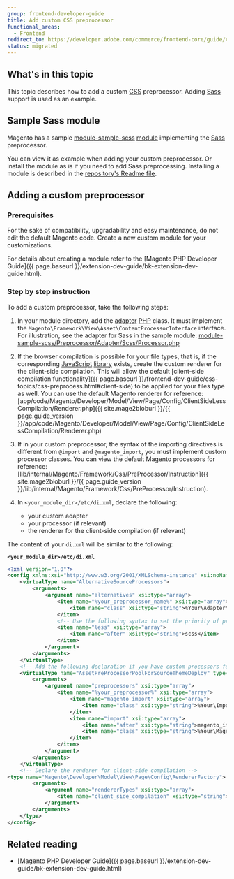 ```yaml
---
group: frontend-developer-guide
title: Add custom CSS preprocessor
functional_areas:
  - Frontend
redirect_to: https://developer.adobe.com/commerce/frontend-core/guide/css/custom-preprocessor/add/
status: migrated
---
```


## What's in this topic

This topic describes how to add a custom [CSS](https://glossary.magento.com/css) preprocessor. Adding [Sass](https://sass-lang.com/) support is used as an example.

## Sample Sass module

Magento has a sample [module-sample-scss](https://github.com/magento/magento2-samples/tree/master/module-sample-scss) [module](https://glossary.magento.com/module) implementing the [Sass](https://glossary.magento.com/sass) preprocessor.

You can view it as example when adding your custom preprocessor. Or install the module as is if you need to add Sass preprocessing. Installing a module is described in the [repository's Readme file](https://github.com/magento/magento2-samples/blob/master/README.md).

## Adding a custom preprocessor

### Prerequisites

For the sake of compatibility, upgradability and easy maintenance, do not edit the default Magento code. Create a new custom module for your customizations.

For details about creating a module refer to the [Magento PHP Developer Guide]({{ page.baseurl }}/extension-dev-guide/bk-extension-dev-guide.html).

### Step by step instruction

To add a custom preprocessor, take the following steps:

1. In your module directory, add the [adapter](https://glossary.magento.com/adapter) [PHP](https://glossary.magento.com/php) class. It must implement the `Magento\Framework\View\Asset\ContentProcessorInterface` interface. For illustration, see the adapter for Sass in the sample module: [module-sample-scss/Preprocessor/Adapter/Scss/Processor.php](https://github.com/magento/magento2-samples/blob/master/module-sample-scss/Preprocessor/Adapter/Scss/Processor.php)

1. If the browser compilation is possible for your file types, that is, if the corresponding [JavaScript](https://glossary.magento.com/javascript) [library](https://glossary.magento.com/library) exists, create the custom renderer for the client-side compilation. This will allow the default [client-side compilation functionality]({{ page.baseurl }}/frontend-dev-guide/css-topics/css-preprocess.html#client-side) to be applied for your files type as well. You can use the default Magento renderer for reference: [app/code/Magento/Developer/Model/View/Page/Config/ClientSideLessCompilation/Renderer.php]({{ site.mage2bloburl }}/{{ page.guide_version }}/app/code/Magento/Developer/Model/View/Page/Config/ClientSideLessCompilation/Renderer.php)

1. If in your custom preprocessor, the syntax of the importing directives is different from `@import` and `@magento_import`, you must implement custom processor classes. You can view the default Magento processors for reference: [lib/internal/Magento/Framework/Css/PreProcessor/Instruction]({{ site.mage2bloburl }}/{{ page.guide_version }}/lib/internal/Magento/Framework/Css/PreProcessor/Instruction).

1. In `<your_module_dir>/etc/di.xml`, declare the following:

   *  your custom adapter
   *  your processor (if relevant)
   *  the renderer for the client-side compilation (if relevant)

The content of your `di.xml` will be similar to the following:

**`<your_module_dir>/etc/di.xml`**

```xml
<?xml version="1.0"?>
<config xmlns:xsi="http://www.w3.org/2001/XMLSchema-instance" xsi:noNamespaceSchemaLocation="urn:magento:framework:ObjectManager/etc/config.xsd">
    <virtualType name="AlternativeSourceProcessors">
        <arguments>
            <argument name="alternatives" xsi:type="array">
                <item name="%your_preprocessor_name%" xsi:type="array">
                    <item name="class" xsi:type="string">%Your\Adapter\Class%</item>
                </item>
                <!-- Use the following syntax to set the priority of processors. That is, what file types will the system search for, when requested CSS files are not found. The following lines set SCSS to be prior to Less -->
                <item name="less" xsi:type="array">
                    <item name="after" xsi:type="string">scss</item>
                </item>
            </argument>
        </arguments>
    </virtualType>
    <!-- Add the following declaration if you have custom processors for importing directives -->
    <virtualType name="AssetPreProcessorPoolForSourceThemeDeploy" type="Magento\Framework\View\Asset\PreProcessor\Pool">
        <arguments>
            <argument name="preprocessors" xsi:type="array">
                <item name="%your_preprocessor%" xsi:type="array">
                    <item name="magento_import" xsi:type="array">
                        <item name="class" xsi:type="string">%Your\Import\Processor%</item>
                    </item>
                    <item name="import" xsi:type="array">
                        <item name="after" xsi:type="string">magento_import</item>
                        <item name="class" xsi:type="string">%Your\Magento_import\Processor%</item>
                    </item>
                </item>
            </argument>
        </arguments>
    </virtualType>
    <!-- Declare the renderer for client-side compilation -->
<type name="Magento\Developer\Model\View\Page\Config\RendererFactory">
        <arguments>
            <argument name="rendererTypes" xsi:type="array">
                <item name="client_side_compilation" xsi:type="string">%Your\Client\Side\Renderer%</item>
            </argument>
        </arguments>
    </type>
</config>
```

## Related reading

*  [Magento PHP Developer Guide]({{ page.baseurl }}/extension-dev-guide/bk-extension-dev-guide.html)
